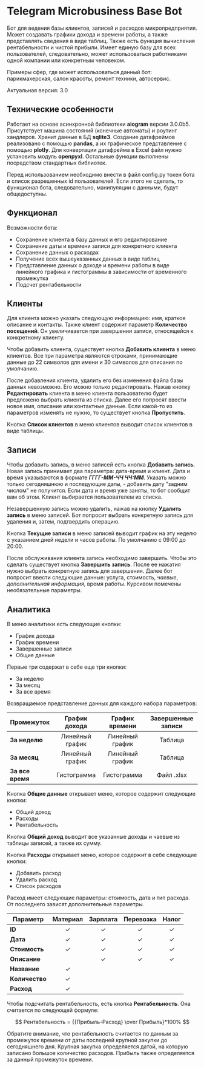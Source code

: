 # Telegram Microbusiness Base Bot
Бот для ведения базы клиентов, записей и расходов микропредприятия. Может создавать графики дохода и времени работы, а также представлять сведения в виде таблиц. Также есть функция вычисления рентабельности и чистой прибыли. Имеет единую базу для всех пользователей, следовательно, может использоваться работниками одной компании или конкретным человеком.

Примеры сфер, где может использоваться данный бот: парикмахерская, салон красоты, ремонт техники, автосервис.

Актуальная версия: 3.0
## Технические особенности
Работает на основе асинхронной библиотеки **aiogram** версии 3.0.0b5. Присутствует машина состояний (конечные автоматы) и роутинг хандлеров. Хранит данные в БД **sqlite3**. Создание датафреймов реализовано с помощью **pandas**, а их графическое представление с помощью **plotly**. Для конвертации датафрейма в Excel файл нужно установить модуль **openpyxl**. Остальные функции выполнены посредством стандартных библиотек.

Перед использованием необходимо внести в файл config.py токен бота и список разрешенных id пользователей. Если этого не сделать, то функционал бота, следовательно, манипуляции с данными, будут общедоступны.
## Функционал
Возможности бота:
- Сохранение клиента в базу данных и его редактирование
- Сохранение даты и времени записи для конкретного клиента
- Сохранение данных о расходах
- Получение всех вышеуказанных данных в виде таблиц
- Представление данных о доходе и времени работы в виде линейного графика и гистограммы в зависимости от временного промежутка
- Подсчет рентабельности
## Клиенты
Для клиента можно указать следующую информацию: имя, краткое описание и контакты. Также клиент содержит параметр **Количество посещений**. Он увеличивается при завершении записи, относящейся к конкретному клиенту.

Чтобы добавить клиента, существует кнопка **Добавить клиента** в меню клиентов. Все три параметра являются строками, принимающие данные до 22 символов для имени и 30 символов для описания по умолчанию.

После добавления клиента, удалить его без изменения файла базы данных невозможно. Его можно только редактировать. Нажав кнопку **Редактировать** клиента в меню клиента пользователю будет предложено выбрать клиента из списка. Далее его попросят ввести новое имя, описание или контактные данные. Если какой-то из параметров изменять не нужно, то существует кнопка **Пропустить**.

Кнопка **Список клиентов** в меню клиентов выводит список клиентов в виде таблицы.
## Записи
Чтобы добавить запись, в меню записей есть кнопка **Добавить запись**. Новая запись принимает два параметра: дата-время и клиент. Дата и время указываются в формате ***ГГГГ-ММ-ЧЧ ЧЧ:ММ***. Указать можно только сегодняшнюю и последующие даты, - добавить дату "задним числом" не получится. Если дата и время уже заняты, то бот сообщит вам об этом. Клиент выбирается пользователем из списка.

Незавершенную запись можно удалить, нажав на кнопку **Удалить запись** в меню записей. Бот попросит выбрать конкретную запись для удаления и, затем, подтвердить операцию.

Кнопка **Текущие записи** в меню записей выводит график на эту неделю с указанием дней недели и часов работы. По умолчанию с 09:00 до 20:00.

После обслуживания клиента запись необходимо завершить. Чтобы это сделать существует кнопка **Завершить запись**. После ее нажатия нужно выбрать конкретную запись для завершения. Далее бот попросит ввести следующие данные: услуга, стоимость, *чаевые*, *дополнительная информация*, время работы. Курсивом помечены необязательные параметры.
## Аналитика
В меню аналитики есть следующие кнопки:
- График дохода
- График времени
- Завершенные записи
- Общие данные

Первые три содержат в себе еще три кнопки:
- За неделю
- За месяц
- За все время

Возвращаемое представление данных для каждого набора параметров:

| Промежуток | График дохода | График времени | Завершенные записи |
| --- | :---: | :---: | :---: |
| **За неделю** | Линейный график | Линейный график | Таблица |
| **За месяц** | Линейный график | Линейный график | Таблица |
| **За все время** | Гистограмма | Гистограмма | Файл .xlsx |

Кнопка **Общие данные** открывает меню, которое содержит следующие кнопки:
- Общий доход
- Расходы
- Рентабельность

Кнопка **Общий доход** выводит все указанные доходы и чаевые из таблицы записей, а также их сумму.

Кнопка **Расходы** открывает меню, которое содержит в себе следующие кнопки:
- Добавить расход
- Удалить расход
- Список расходов

Расход имеет следующие параметры: стоимость, дата и тип расхода. От последнего зависят дополнительные параметры.

| Параметр | Материал | Зарплата | Перевозка | Налог |
| --- | :---: | :---: | :---: | :---: |
| **ID** | ✓ | ✓ | ✓ | ✓ |
| **Дата** | ✓ | ✓ | ✓ | ✓ |
| **Стоимость** | ✓ | ✓ | ✓ | ✓ |
| **Описание** | | ✓ | ✓ | ✓ |
| **Название** | ✓ | | | |
| **Количество** | ✓ | | | |
| **Расход** | ✓ | | | |

Чтобы подсчитать рентабельность, есть кнопка **Рентабельность**. Она считается по следующей формуле:

$$ Рентабельность = {{Прибыль-Расход} \over Прибыль}*100% $$

Обратите внимание, что рентабельность считается по данным за промежуток времени от даты последней крупной закупки до сегодняшнего дня. Крупная закупка определяется датой, на которую записано большое количество расходов. Прибыль также определяется за данный промежуток времени.
